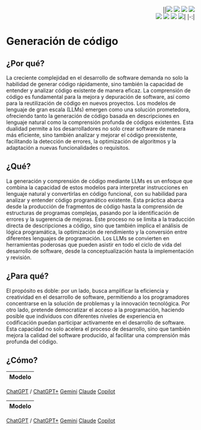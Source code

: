 <div align=right>

||[![](https://img.shields.io/badge/-Inicio-FFF?style=flat&logo=Emlakjet&logoColor=black)](/README.md) [![](https://img.shields.io/badge/-Introducción-FFF?style=flat&logo=abbrobotstudio&logoColor=black)](/documentos/intro.md) [![](https://img.shields.io/badge/-Modelos_de_lenguaje-FFF?style=flat&logo=LiveChat&logoColor=black)](/documentos/LLMs.md) [![](https://img.shields.io/badge/-Panorámica-FFF?style=flat&logo=openstreetmap&logoColor=black)](/documentos/panoramica.md)<br>  [![](https://img.shields.io/badge/-Prompts-FFF?style=flat&logo=Proton&logoColor=black)](/documentos/prompts/README.md) [![](https://img.shields.io/badge/-Ing,_de_prompts-FFF?style=flat&logo=googleearthengine&logoColor=black)](/documentos/ingenieriaDePrompts/README.md) [![](https://img.shields.io/badge/-Patrones-FFF?style=flat&logo=textpattern&logoColor=black)](/documentos/ingenieriaDePrompts/patrones/README.md) [![](https://img.shields.io/badge/-Casos_de_uso-FFF?style=flat&logo=gitbook&logoColor=black)](/documentos/casosDeUso/README.md)|
|-:|

</div>

# Generación de código

## ¿Por qué?

La creciente complejidad en el desarrollo de software demanda no solo la habilidad de generar código rápidamente, sino también la capacidad de entender y analizar código existente de manera eficaz. La comprensión de código es fundamental para la mejora y depuración de software, así como para la reutilización de código en nuevos proyectos. Los modelos de lenguaje de gran escala (LLMs) emergen como una solución prometedora, ofreciendo tanto la generación de código basada en descripciones en lenguaje natural como la comprensión profunda de códigos existentes. Esta dualidad permite a los desarrolladores no solo crear software de manera más eficiente, sino también analizar y mejorar el código preexistente, facilitando la detección de errores, la optimización de algoritmos y la adaptación a nuevas funcionalidades o requisitos.

## ¿Qué?

La generación y comprensión de código mediante LLMs es un enfoque que combina la capacidad de estos modelos para interpretar instrucciones en lenguaje natural y convertirlas en código funcional, con su habilidad para analizar y entender código programático existente. Esta práctica abarca desde la producción de fragmentos de código hasta la comprensión de estructuras de programas complejas, pasando por la identificación de errores y la sugerencia de mejoras. Este proceso no se limita a la traducción directa de descripciones a código, sino que también implica el análisis de lógica programática, la optimización de rendimiento y la conversión entre diferentes lenguajes de programación. Los LLMs se convierten en herramientas poderosas que pueden asistir en todo el ciclo de vida del desarrollo de software, desde la conceptualización hasta la implementación y revisión.

## ¿Para qué?

El propósito es doble: por un lado, busca amplificar la eficiencia y creatividad en el desarrollo de software, permitiendo a los programadores concentrarse en la solución de problemas y la innovación tecnológica. Por otro lado, pretende democratizar el acceso a la programación, haciendo posible que individuos con diferentes niveles de experiencia en codificación puedan participar activamente en el desarrollo de software. Esta capacidad no solo acelera el proceso de desarrollo, sino que también mejora la calidad del software producido, al facilitar una comprensión más profunda del código.

## ¿Cómo?

|Modelo|
|-|
[ChatGPT](https://chat.openai.com/share/6e94086c-0e58-4159-b759-87aebddf1b48) / [ChatGPT+](https://chat.openai.com/share/5a101e8a-e3f3-4570-82bc-e628ef4a4765)
[Gemini](https://g.co/gemini/share/8c646eda27b0)
[Claude](https://claude.ai/chat/1fedf7a4-6efc-483f-99de-6e4e55f1cacb)
[Copilot](https://copilot.microsoft.com/sl/dnVip1LlMY0)

|Modelo|
|-|
[ChatGPT](https://chat.openai.com/share/bed5de39-704d-4cb1-9491-ab7d964c7283) / [ChatGPT+](https://chat.openai.com/share/6c9a1813-7d21-4993-b2e0-92876effb84f)
[Gemini](https://g.co/gemini/share/f588a05b85c9)
[Claude](https://claude.ai/chat/3d843192-2fe3-4fba-8a5b-004a9fc79763)
[Copilot](https://copilot.microsoft.com/sl/kz8AVB2RB6G)

